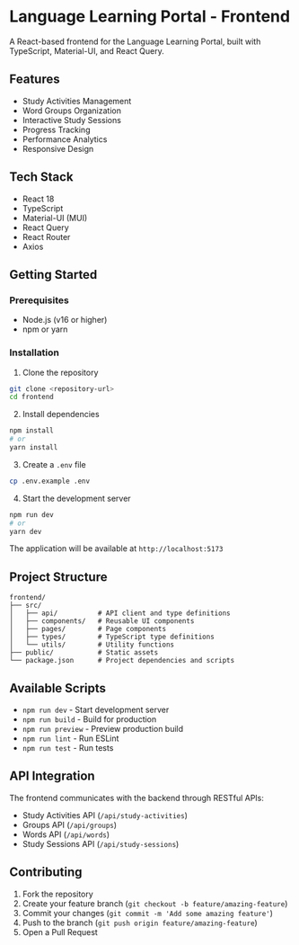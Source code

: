 # Language Learning Portal - Frontend

A React-based frontend for the Language Learning Portal, built with TypeScript, Material-UI, and React Query.

## Features

- Study Activities Management
- Word Groups Organization
- Interactive Study Sessions
- Progress Tracking
- Performance Analytics
- Responsive Design

## Tech Stack

- React 18
- TypeScript
- Material-UI (MUI)
- React Query
- React Router
- Axios

## Getting Started

### Prerequisites

- Node.js (v16 or higher)
- npm or yarn

### Installation

1. Clone the repository
```bash
git clone <repository-url>
cd frontend
```

2. Install dependencies
```bash
npm install
# or
yarn install
```

3. Create a `.env` file
```bash
cp .env.example .env
```

4. Start the development server
```bash
npm run dev
# or
yarn dev
```

The application will be available at `http://localhost:5173`

## Project Structure

```
frontend/
├── src/
│   ├── api/          # API client and type definitions
│   ├── components/   # Reusable UI components
│   ├── pages/        # Page components
│   ├── types/        # TypeScript type definitions
│   └── utils/        # Utility functions
├── public/           # Static assets
└── package.json      # Project dependencies and scripts
```

## Available Scripts

- `npm run dev` - Start development server
- `npm run build` - Build for production
- `npm run preview` - Preview production build
- `npm run lint` - Run ESLint
- `npm run test` - Run tests

## API Integration

The frontend communicates with the backend through RESTful APIs:

- Study Activities API (`/api/study-activities`)
- Groups API (`/api/groups`)
- Words API (`/api/words`)
- Study Sessions API (`/api/study-sessions`)

## Contributing

1. Fork the repository
2. Create your feature branch (`git checkout -b feature/amazing-feature`)
3. Commit your changes (`git commit -m 'Add some amazing feature'`)
4. Push to the branch (`git push origin feature/amazing-feature`)
5. Open a Pull Request
